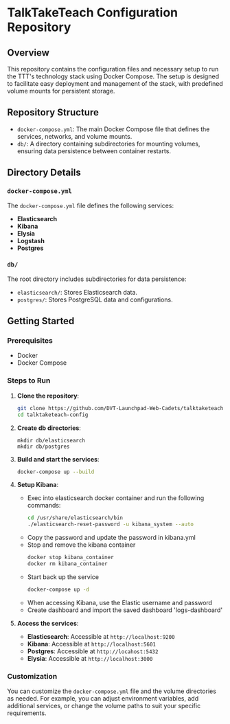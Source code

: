 # TalkTakeTeach Configuration Repository

## Overview

This repository contains the configuration files and necessary setup to run the TTT's technology stack using Docker Compose. The setup is designed to facilitate easy deployment and management of the stack, with predefined volume mounts for persistent storage.

## Repository Structure

- `docker-compose.yml`: The main Docker Compose file that defines the services, networks, and volume mounts.
- `db/`: A directory containing subdirectories for mounting volumes, ensuring data persistence between container restarts.

## Directory Details

### `docker-compose.yml`

The `docker-compose.yml` file defines the following services:

- **Elasticsearch**
- **Kibana**
- **Elysia**
- **Logstash**
- **Postgres**

### `db/`

The root directory includes subdirectories for data persistence:

- `elasticsearch/`: Stores Elasticsearch data.
- `postgres/`: Stores PostgreSQL data and configurations.

## Getting Started

### Prerequisites

- Docker
- Docker Compose

### Steps to Run

1. **Clone the repository**:

   ```sh
   git clone https://github.com/DVT-Launchpad-Web-Cadets/talktaketeach-config.git
   cd talktaketeach-config
   ```

2. **Create db directories**:

   ```
   mkdir db/elasticsearch
   mkdir db/postgres
   ```

3. **Build and start the services**:

   ```sh
   docker-compose up --build
   ```

4. **Setup Kibana**:

   - Exec into elasticsearch docker container and run the following commands:
     ```sh
     cd /usr/share/elasticsearch/bin
     ./elasticsearch-reset-password -u kibana_system --auto
     ```
   - Copy the password and update the password in kibana.yml
   - Stop and remove the kibana container
     ```sh
     docker stop kibana_container
     docker rm kibana_container
     ```
   - Start back up the service
     ```sh
     docker-compose up -d
     ```
   - When accessing Kibana, use the Elastic username and password
   - Create dashboard and import the saved dashboard 'logs-dashboard'

5. **Access the services**:
   - **Elasticsearch**: Accessible at `http://localhost:9200`
   - **Kibana**: Accessible at `http://localhost:5601`
   - **Postgres**: Accessible at `http://locahost:5432`
   - **Elysia**: Accessible at `http://localhost:3000`

### Customization

You can customize the `docker-compose.yml` file and the volume directories as needed. For example, you can adjust environment variables, add additional services, or change the volume paths to suit your specific requirements.
